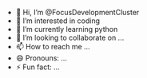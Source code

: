 - 👋 Hi, I’m @FocusDevelopmentCluster
- 👀 I’m interested in coding    
- 🌱 I’m currently learning python
- 💞️ I’m looking to collaborate on ...
- 📫 How to reach me ...
- 😄 Pronouns: ...
- ⚡ Fun fact: ...

<!---
FocusDevelopmentCluster/FocusDevelopmentCluster is a ✨ special ✨ repository because its `README.md` (this file) appears on your GitHub profile.
You can click the Preview link to take a look at your changes.
--->
